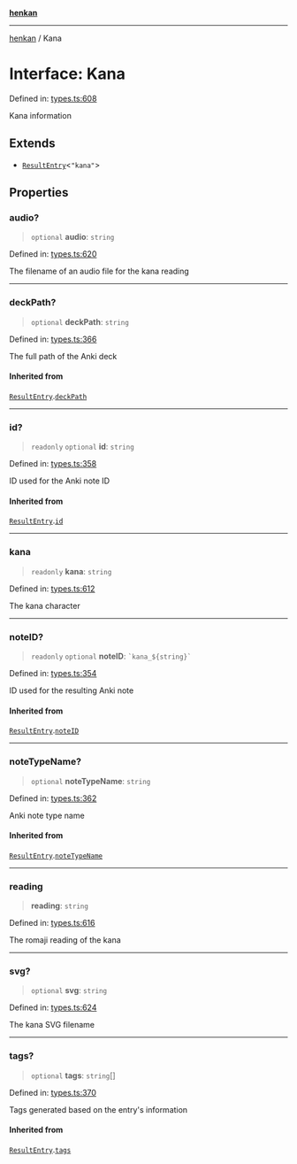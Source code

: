 [**henkan**](../README.md)

***

[henkan](../README.md) / Kana

# Interface: Kana

Defined in: [types.ts:608](https://github.com/Ronokof/Henkan/blob/2ebb5bac1977f3a31819e77efebc48d02b0a7059/src/types.ts#L608)

Kana information

## Extends

- [`ResultEntry`](ResultEntry.md)\<`"kana"`\>

## Properties

### audio?

> `optional` **audio**: `string`

Defined in: [types.ts:620](https://github.com/Ronokof/Henkan/blob/2ebb5bac1977f3a31819e77efebc48d02b0a7059/src/types.ts#L620)

The filename of an audio file for the kana reading

***

### deckPath?

> `optional` **deckPath**: `string`

Defined in: [types.ts:366](https://github.com/Ronokof/Henkan/blob/2ebb5bac1977f3a31819e77efebc48d02b0a7059/src/types.ts#L366)

The full path of the Anki deck

#### Inherited from

[`ResultEntry`](ResultEntry.md).[`deckPath`](ResultEntry.md#deckpath)

***

### id?

> `readonly` `optional` **id**: `string`

Defined in: [types.ts:358](https://github.com/Ronokof/Henkan/blob/2ebb5bac1977f3a31819e77efebc48d02b0a7059/src/types.ts#L358)

ID used for the Anki note ID

#### Inherited from

[`ResultEntry`](ResultEntry.md).[`id`](ResultEntry.md#id)

***

### kana

> `readonly` **kana**: `string`

Defined in: [types.ts:612](https://github.com/Ronokof/Henkan/blob/2ebb5bac1977f3a31819e77efebc48d02b0a7059/src/types.ts#L612)

The kana character

***

### noteID?

> `readonly` `optional` **noteID**: `` `kana_${string}` ``

Defined in: [types.ts:354](https://github.com/Ronokof/Henkan/blob/2ebb5bac1977f3a31819e77efebc48d02b0a7059/src/types.ts#L354)

ID used for the resulting Anki note

#### Inherited from

[`ResultEntry`](ResultEntry.md).[`noteID`](ResultEntry.md#noteid)

***

### noteTypeName?

> `optional` **noteTypeName**: `string`

Defined in: [types.ts:362](https://github.com/Ronokof/Henkan/blob/2ebb5bac1977f3a31819e77efebc48d02b0a7059/src/types.ts#L362)

Anki note type name

#### Inherited from

[`ResultEntry`](ResultEntry.md).[`noteTypeName`](ResultEntry.md#notetypename)

***

### reading

> **reading**: `string`

Defined in: [types.ts:616](https://github.com/Ronokof/Henkan/blob/2ebb5bac1977f3a31819e77efebc48d02b0a7059/src/types.ts#L616)

The romaji reading of the kana

***

### svg?

> `optional` **svg**: `string`

Defined in: [types.ts:624](https://github.com/Ronokof/Henkan/blob/2ebb5bac1977f3a31819e77efebc48d02b0a7059/src/types.ts#L624)

The kana SVG filename

***

### tags?

> `optional` **tags**: `string`[]

Defined in: [types.ts:370](https://github.com/Ronokof/Henkan/blob/2ebb5bac1977f3a31819e77efebc48d02b0a7059/src/types.ts#L370)

Tags generated based on the entry's information

#### Inherited from

[`ResultEntry`](ResultEntry.md).[`tags`](ResultEntry.md#tags)
